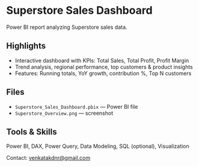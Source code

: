 # Superstore Sales Dashboard

Power BI report analyzing Superstore sales data.

## Highlights
- Interactive dashboard with KPIs: Total Sales, Total Profit, Profit Margin
- Trend analysis, regional performance, top customers & product insights
- Features: Running totals, YoY growth, contribution %, Top N customers

## Files
- `Superstore_Sales_Dashboard.pbix` — Power BI file
- `Superstore_Overview.png` — screenshot

## Tools & Skills
Power BI, DAX, Power Query, Data Modeling, SQL (optional), Visualization

Contact: venkatakdnr@gmail.com
